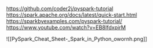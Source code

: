 https://github.com/coder2j/pyspark-tutorial
https://spark.apache.org/docs/latest/quick-start.html
https://sparkbyexamples.com/pyspark-tutorial/
https://www.youtube.com/watch?v=EB8lfdxpirM

![[PySpark_Cheat_Sheet-_Spark_in_Python_owornh.png]]